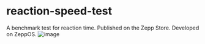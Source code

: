 # reaction-speed-test
A benchmark test for reaction time. Published on the Zepp Store. Developed on ZeppOS.
![image](https://user-images.githubusercontent.com/65209258/187745060-34cc4e82-723f-42c9-8bdc-eb7fd9184373.png)

